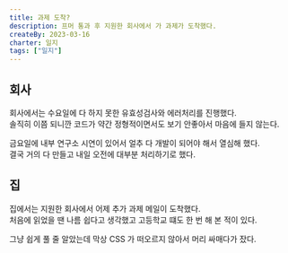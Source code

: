 ```yaml
---
title: 과제 도착?
description: 프머 통과 후 지원한 회사에서 가 과제가 도착했다.
createBy: 2023-03-16
charter: 일지
tags: ["일지"]
---
```


## 회사

회사에서는 수요일에 다 하지 못한 유효성검사와 에러처리를 진행했다.  
솔직히 이쯤 되니깐 코드가 약간 정형적이면서도 보기 안좋아서 마음에 들지 않는다.

금요일에 내부 연구소 시연이 있어서 얼추 다 개발이 되어야 해서 열심해 했다.  
결국 거의 다 만들고 내일 오전에 대부분 처리하기로 했다.

## 집

집에서는 지원한 회사에서 어제 추가 과제 메일이 도착했다.  
처음에 읽었을 땐 나름 쉽다고 생각했고 고등학교 떄도 한 번 해 본 적이 있다.

그냥 쉽게 풀 줄 알았는데 막상 CSS 가 떠오르지 않아서 머리 싸매다가 잤다.
